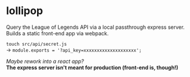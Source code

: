 # lollipop
Query the League of Legends API via a local passthrough express server. Builds a static front-end app via webpack.

``touch src/api/secret.js``  
-> ``module.exports = '?api_key=xxxxxxxxxxxxxxxxxxxx';``

*Maybe rework into a react app?*  
**The express server isn't meant for production (front-end is, though!)**
